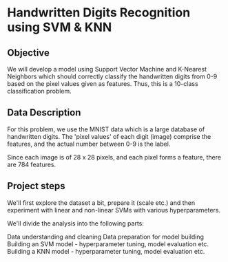 # Handwritten Digits Recognition using SVM & KNN
## Objective 
We will develop a model using Support Vector Machine and K-Nearest Neighbors which should correctly classify the handwritten digits from 0-9 based on the pixel values given as features. Thus, this is a 10-class classification problem.

## Data Description 
For this problem, we use the MNIST data which is a large database of handwritten digits. The 'pixel values' of each digit (image) comprise the features, and the actual number between 0-9 is the label.

Since each image is of 28 x 28 pixels, and each pixel forms a feature, there are 784 features.

## Project steps

We'll first explore the dataset a bit, prepare it (scale etc.) and then experiment with linear and non-linear SVMs with various hyperparameters.

We'll divide the analysis into the following parts:

Data understanding and cleaning 
Data preparation for model building 
Building an SVM model - hyperparameter tuning, model evaluation etc.
Building a KNN model - hyperparameter tuning, model evaluation etc.
